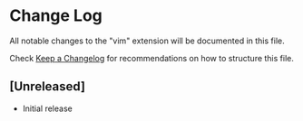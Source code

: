 # Change Log

All notable changes to the "vim" extension will be documented in this file.

Check [Keep a Changelog](http://keepachangelog.com/) for recommendations on how to structure this file.

## [Unreleased]

- Initial release
